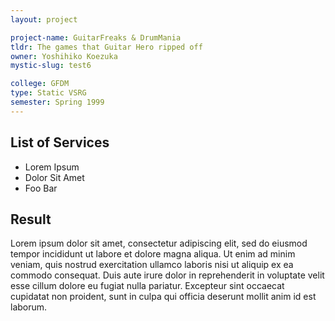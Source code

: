 ```yaml
---
layout: project

project-name: GuitarFreaks & DrumMania
tldr: The games that Guitar Hero ripped off
owner: Yoshihiko Koezuka
mystic-slug: test6

college: GFDM
type: Static VSRG
semester: Spring 1999
---
```


## List of Services
  - Lorem Ipsum
  - Dolor Sit Amet
  - Foo Bar

## Result
Lorem ipsum dolor sit amet, consectetur adipiscing elit, sed do eiusmod tempor incididunt ut labore et dolore magna aliqua. Ut enim ad minim veniam, quis nostrud exercitation ullamco laboris nisi ut aliquip ex ea commodo consequat. Duis aute irure dolor in reprehenderit in voluptate velit esse cillum dolore eu fugiat nulla pariatur. Excepteur sint occaecat cupidatat non proident, sunt in culpa qui officia deserunt mollit anim id est laborum.
